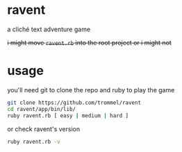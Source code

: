 ravent
=====

a cliché text adventure game

~~i might move `ravent.rb` into the root project or i might not~~

usage
=====

you'll need git to clone the repo
and ruby to play the game

```bash
git clone https://github.com/trommel/ravent
cd ravent/app/bin/lib/
ruby ravent.rb [ easy | medium | hard ]
```

or check ravent's version

```bash
ruby ravent.rb -v
```
